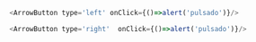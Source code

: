 
```js
<ArrowButton type='left' onClick={()=>alert('pulsado')}/>
```

```js
<ArrowButton type='right'  onClick={()=>alert('pulsado')}/>
```
